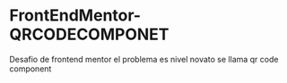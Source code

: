 # FrontEndMentor-QRCODECOMPONET
Desafio de frontend mentor el problema es nivel novato se llama qr code component
